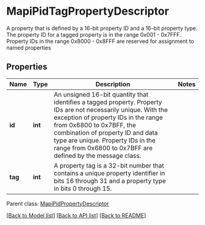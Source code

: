 # MapiPidTagPropertyDescriptor

A property that is defined by a 16-bit property ID and a 16-bit property type. The property ID for a tagged property is in the range 0x001 - 0x7FFF. Property IDs in the range 0x8000 - 0x8FFF are reserved for assignment to named properties

## Properties
Name | Type | Description | Notes
---- | ---- | ----------- | -----
**id** | **int** | An unsigned 16-bit quantity that identifies a tagged property. Property IDs are not necessarily unique. With the exception of property IDs in the range from 0x6800 to 0x7BFF, the combination of property ID and data type are unique. Property IDs in the range from 0x6800 to 0x7BFF are defined by the message class. | 
**tag** | **int** | A property tag is a 32-bit number that contains a unique property identifier in bits 16 through 31 and a property type in bits 0 through 15. | 

 Parent class: [MapiPidPropertyDescriptor](MapiPidPropertyDescriptor.md)



[[Back to Model list]](README.md#documentation-for-models) [[Back to API list]](README.md#documentation-for-api-endpoints) [[Back to README]](README.md)

